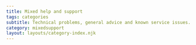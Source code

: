```yaml
---
title: Mixed help and support
tags: categories
subtitle: Technical problems, general advice and known service issues.
category: mixedsupport
layout: layouts/category-index.njk
---
```

